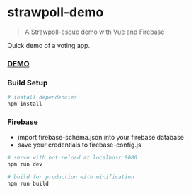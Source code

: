 # strawpoll-demo

> A Strawpoll-esque demo with Vue and Firebase

Quick demo of a voting app.

### [DEMO](https://strawpoll-clone.firebaseapp.com/)

### Build Setup

``` bash
# install dependencies
npm install
```

### Firebase
 - import firebase-schema.json into your firebase database
 - save your credentials to firebase-config.js

``` bash
# serve with hot reload at localhost:8080
npm run dev
```

``` bash
# build for production with minification
npm run build
```

